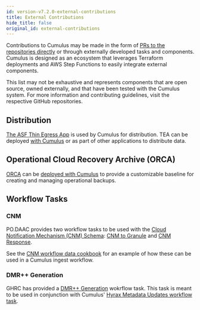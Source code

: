 ```yaml
---
id: version-v7.2.0-external-contributions
title: External Contributions
hide_title: false
original_id: external-contributions
---
```


Contributions to Cumulus may be made in the form of [PRs to the repositories directly](https://github.com/nasa/cumulus/blob/master/CONTRIBUTING.md) or through externally developed tasks and components. Cumulus is designed as an ecosystem that leverages Terraform deployments and AWS Step Functions to easily integrate external components.

This list may not be exhaustive and represents components that are open source, owned externally,  and that have been tested with the Cumulus system. For more information and contributing guidelines, visit the respective GitHub repositories.

## Distribution

[The ASF Thin Egress App](https://github.com/asfadmin/thin-egress-app#welcome-to-tea---the-thin-egress-app) is used by Cumulus for distribution. TEA can be deployed [with Cumulus](../deployment/thin_egress_app) or as part of other applications to distribute data.

## Operational Cloud Recovery Archive (ORCA)

[ORCA](https://nasa.github.io/cumulus-orca/) can be [deployed with Cumulus](https://nasa.github.io/cumulus-orca/docs/developer/deployment-guide/deployment) to provide a customizable baseline for creating and managing operational backups.

## Workflow Tasks

### CNM

PO.DAAC provides two workflow tasks to be used with the [Cloud Notification Mechanism (CNM) Schema](https://github.com/podaac/cloud-notification-message-schema#cumulus-sns-schema): [CNM to Granule](https://github.com/podaac/cumulus-cnm-to-granule#cnm-to-granule-task) and [CNM Response](https://github.com/podaac/cumulus-cnm-response-task#cnm-response-task).

See the [CNM workflow data cookbook](../data-cookbooks/cnm-workflow) for an example of how these can be used in a Cumulus ingest workflow.

### DMR++ Generation

GHRC has provided a [DMR++ Generation](https://github.com/ghrcdaac/dmrpp-generator#overview) wokrflow task. This task is meant to be used in conjunction with Cumulus' [Hyrax Metadata Updates workflow task](https://github.com/nasa/cumulus/tree/master/tasks/hyrax-metadata-updates#cumulushyrax-metadata-updates).

